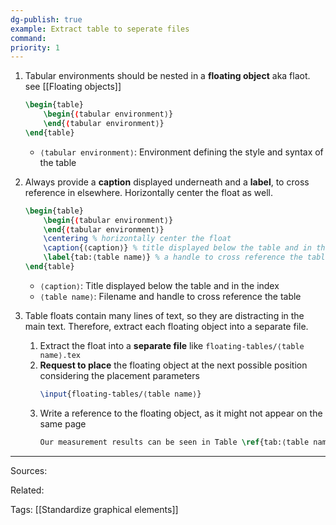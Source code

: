 ```yaml
---
dg-publish: true
example: Extract table to seperate files
command: 
priority: 1
---
```


1. Tabular environments should be nested in a **floating object** aka flaot.    
    see [[Floating objects]]
    ```latex
    \begin{table}
        \begin{⟨tabular environment⟩}
        \end{⟨tabular environment⟩}
    \end{table}
    ```

    - `⟨tabular environment⟩`: Environment defining the style and syntax of the table

2. Always provide a **caption** displayed underneath and a **label**, to cross reference in elsewhere. Horizontally center the float as well.
    ```latex
    \begin{table}
        \begin{⟨tabular environment⟩}
        \end{⟨tabular environment⟩}
        \centering % horizontally center the float
        \caption{⟨caption⟩} % title displayed below the table and in the index
        \label{tab:⟨table name⟩} % a handle to cross reference the table
    \end{table}
    ```

    - `⟨caption⟩`: Title displayed below the table and in the index
    - `⟨table name⟩`: Filename and handle to cross reference the table

3. Table floats contain many lines of text, so they are distracting in the main text. Therefore, extract each floating object into a separate file.

    1. Extract the float into a **separate file** like `floating-tables/⟨table name⟩.tex`
    2. **Request to place** the floating object at the next possible position considering the placement parameters
        ```latex
        \input{floating-tables/⟨table name⟩}
        ```
    3. Write a reference to the floating object, as it might not appear on the same page
        ```latex
        Our measurement results can be seen in Table \ref{tab:⟨table name⟩}.
        ```


---


Sources:

Related:

Tags:
[[Standardize graphical elements]]